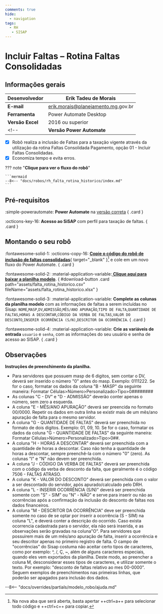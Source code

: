```yaml
---
comments: true
hide:
  - navigation
tags:
  - RH
   - SISAP
---
```


# Incluir Faltas – Rotina Faltas Consolidadas


## Informações gerais

| **Desenvolvedor**| Erik Tadeu de Morais  |
| ----------- | ------------------------------------ |
| **E-mail**       | erik.morais@planejamento.mg,gov.br|
| **Ferramenta**    | Power Automate Desktop |
| **Versão Excel**    | 2016 ou superior |
<!-- | **Versão Power Automate**    | 2.39.00239.23332 | -->

- [x] Robô realiza a inclusão de Faltas para a taxação vigente através da utilização da rotina Faltas Consolidada Pagamento, opção 01 - Incluir Faltas Consolidadas.
- [x] Economiza tempo e evita erros.

??? note "**Clique para ver o fluxo do robô**"

    ```mermaid
    --8<-- "docs/robos/rh_falta_rotina_historico/index.md"
    ```

## Pré-requisitos

<div class="grid" markdown>

:simple-powerautomate: __Power Automate__ na [versão correta](#informacoes-gerais)
{ .card }

:octicons-key-16: __Acesso ao SiSAP__ com perfil para taxação de faltas.
{ .card }

</div>

## Montando o seu robô

<div class="grid" markdown>

:fontawesome-solid-1: :octicons-copy-16: [__Copie o código do robô de inclusão de faltas consolidadas__](https://raw.githubusercontent.com/automatiza-mg/biblioteca-de-robos/refs/heads/main/robos/site/scap/falta_rotina_historico/falta_rotina_historico.txt){ target="_blank" }[^1] e cole em um novo fluxo do Power Automate.
{ .card }

:fontawesome-solid-2: :material-application-variable:[ __Clique aqui para baixar a planilha modelo__](javascript:void(0);).
{ #download-button .card path="assets/falta_rotina_historico.csv" fileName="assets/falta_rotina_historico.xlsx" }

:fontawesome-solid-3: :material-application-variable: __Complete as colunas da planilha modelo__ com as informações de faltas a serem incluídas no Sisap: `NOME`,`MASP`,`DV`,`ADMISSÃO`,`MÊS/ANO APURAÇÃO`,`TIPO DE FALTA`,`QUANTIDADE DE FALTAS`,`HORAS A DESCONTAR`,`CÓDIGO DA VERBA DE FALTAS`,`VALOR DO DESCONTO`,`INSERIR OCORRÊNCIA (S/N)`,`DESCRITOR DA OCORRÊNCIA`.
{ .card }

:fontawesome-solid-4: :material-application-variable: __Crie as variáveis de entrada__ `usuario` e `senha`, com as informações do seu usuário e senha de acesso ao SISAP.
{ .card }

</div>

## Observações 

__Instruções de preenchimento da planilha.__

- Para servidores que possuem masp de 6 digitos, sem contar o DV, deverá ser inserido o número "0" antes do masp. Exemplo: 0111222. Se for o caso, formatar os dados da coluna "B - MASP" da seguinte maneira: Formatar Células>Número>Personalizado>Tipo>0######## 
- As colunas "C - DV" e "D - ADMISSÃO" deverão conter apenas o número, sem zero a esquerda. 
- A coluna "E - MÊS/ANO APURAÇÃO" deverá ser preencida no formato 00/0000. Repetir os dados em outra linha se existir mais de um mês/ano apuração de falta para o mesmo servidor. 
- A coluna "G - QUANTIDADE DE FALTAS" deverá ser preenchida no formato de dois digitos. Exemplo: 01, 09, 10. Se for o caso, formatar os dados da coluna "G - QUANTIDADE DE FALTAS" da seguinte maneira: Formatar Células>Número>Personalizado>Tipo>0##.  
- A coluna "H - HORAS A DESCONTAR" deverá ser preenchida com a quantidade de horas a descontar. Caso não tenha a quantidade de horas a descontar, sempre preenchê-la com o número "0" (zero). As colunas "I" e "N" não devem ser preenchida. 
- A coluna "J - CÓDIGO DA VERBA DE FALTAS" deverá ser preenchida com o código da verba de desconto da falta, que geralmente é o código 7506 - FALTAS ATRASO.  
- A coluna  "K - VALOR DO DESCONTO" deverá ser peenchida com o valor a ser descontado do servidor, após apurado/calculado pelo DRH. 
- A coluna "L - INSERIR OCORRÊNCIA (S/N)" deverá ser preenchida somente com "S" - SIM" ou "N" - NÃO" e serve para inserir ou não as ocorrências após a confirmação da inclusão do desconto de faltas nos dados financeiros. 
- A coluna "M - DESCRITOR DA OCORRÊNCIA" deve ser preenchida somente no caso de se optar por inserir a ocorrência (S - SIM) na coluna "L", e deverá conter a descrição do ocorrido. Caso exista ocorrencia cadastrada para o servidor, ela não será inserida, e as observações serão gravadas na coluna"O". Para servidores que possuirem mais de um mês/ano apuração de falta, inserir a ocorrência e seu descritor apenas no primeiro registro de falta. O campo de "ocorrências" do Sisap costuma não aceitar certo tipos de caracteres, como por exemplo: ^, /, Ç, ~, além de alguns caracteres especiais, quando eles vem exportados da planilha. Deste modo, ao preencher a coluna M, desconsiderar esses tipos de caracteres, e utilizar somente o texto. Por exemplo: "desconto de faltas relativo ao mes 00-0000". Seguem exemplos de preenchimentos nas primeiras linhas, que poderão ser apagados para inclusão dos dados. 


--8<-- "docs/overrides/partials/modelo_robo/ajuda.md"

[^1]: Na nova aba que será aberta, basta apertar ++ctrl+a++ para selecionar todo código e ++ctrl+c++ para copiar.   